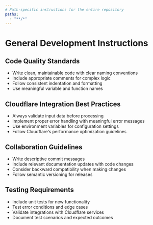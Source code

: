 ```yaml
---
# Path-specific instructions for the entire repository
paths:
  - "**/*"
---
```


# General Development Instructions

## Code Quality Standards
- Write clean, maintainable code with clear naming conventions
- Include appropriate comments for complex logic
- Follow consistent indentation and formatting
- Use meaningful variable and function names

## Cloudflare Integration Best Practices
- Always validate input data before processing
- Implement proper error handling with meaningful error messages
- Use environment variables for configuration settings
- Follow Cloudflare's performance optimization guidelines

## Collaboration Guidelines
- Write descriptive commit messages
- Include relevant documentation updates with code changes
- Consider backward compatibility when making changes
- Follow semantic versioning for releases

## Testing Requirements
- Include unit tests for new functionality
- Test error conditions and edge cases
- Validate integrations with Cloudflare services
- Document test scenarios and expected outcomes